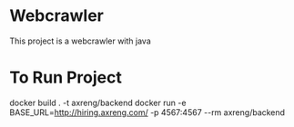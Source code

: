 # Webcrawler
This project is a webcrawler with java



# To Run Project
docker build . -t axreng/backend
docker run
-e BASE_URL=http://hiring.axreng.com/
-p 4567:4567 --rm axreng/backend
